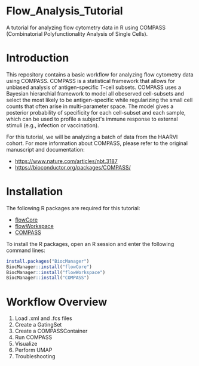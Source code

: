 # Flow_Analysis_Tutorial

A tutorial for analyzing flow cytometry data in R using COMPASS (Combinatorial Polyfunctionality Analysis of Single Cells). 

# Introduction

This repository contains a basic workflow for analyzing flow cytometry data using COMPASS. COMPASS is a statistical framework that allows for unbiased analysis of antigen-specific T-cell subsets. COMPASS uses a Bayesian hierarchial framework to model all obeserved cell-subsets and select the most likely to be antigen-specific while regularizing the small cell counts that often arise in multi-parameter space. The model gives a posterior probability of specificity for each cell-subset and each sample, which can be used to profile a subject's immune response to external stimuli (e.g., infection or vaccination). 

For this tutorial, we will be analyzing a batch of data from the HAARVI cohort. For more information about COMPASS, please refer to the original manuscript and documentation:
* https://www.nature.com/articles/nbt.3187
* https://bioconductor.org/packages/COMPASS/

# Installation

The following R packages are required for this tutorial:
* [flowCore](	https://bioconductor.org/packages/flowCore/)
* [flowWorkspace](https://bioconductor.org/packages/flowWorkspace/)
* [COMPASS](https://bioconductor.org/packages/COMPASS/)

To install the R packages, open an R session and enter the following command lines:
```R
install.packages("BiocManager")
BiocManager::install("flowCore")
BiocManager::install("flowWorkspace")
BiocManager::install("COMPASS")
```

# Workflow Overview
1. Load .xml and .fcs files
2. Create a GatingSet
3. Create a COMPASSContainer
4. Run COMPASS
5. Visualize
6. Perform UMAP
7. Troubleshooting
